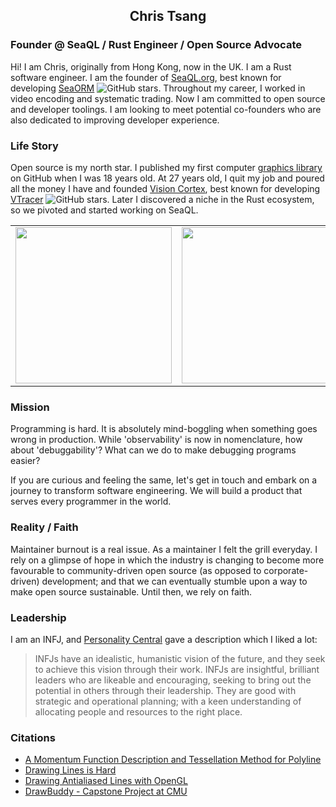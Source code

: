 <h2 align="center">Chris Tsang</h2>

### Founder @ SeaQL / Rust Engineer / Open Source Advocate

Hi! I am Chris, originally from Hong Kong, now in the UK. I am a Rust software engineer. I am the founder of [SeaQL.org](//www.sea-ql.org), best known for developing [SeaORM](https://github.com/SeaQL/sea-orm) ![GitHub stars](https://img.shields.io/github/stars/SeaQL/sea-orm.svg?style=social). Throughout my career, I worked in video encoding and systematic trading. Now I am committed to open source and developer toolings. I am looking to meet potential co-founders who are also dedicated to improving developer experience.

### Life Story

Open source is my north star. I published my first computer [graphics library](https://github.com/tyt2y3/vaserenderer) on GitHub when I was 18 years old. At 27 years old, I quit my job and poured all the money I have and founded [Vision Cortex](https://github.com/visioncortex), best known for developing [VTracer](https://github.com/visioncortex/vtracer) ![GitHub stars](https://img.shields.io/github/stars/visioncortex/vtracer.svg?style=social). Later I discovered a niche in the Rust ecosystem, so we pivoted and started working on SeaQL.

<table>
  <tbody>
    <tr>
      <td><a href="//www.sea-ql.org"><img src="https://www.sea-ql.org/SeaORM/img/SeaQL%20badge.png" width="250"/></a></td>
      <td><a href="//www.visioncortex.org"><img src="https://www.visioncortex.org/public/visioncortex-icon-dual.svg" width="250"/></a></td>
    </tr>
  </tbody>
</table>

### Mission

Programming is hard. It is absolutely mind-boggling when something goes wrong in production.
While 'observability' is now in nomenclature, how about 'debuggability'? What can we do to make debugging programs easier?

If you are curious and feeling the same, let's get in touch and embark on a journey to transform software engineering. We will build a product that serves every programmer in the world.

### Reality / Faith

Maintainer burnout is a real issue. As a maintainer I felt the grill everyday. I rely on a glimpse of hope in which the industry is changing to become more favourable to community-driven open source (as opposed to corporate-driven) development; and that we can eventually stumble upon a way to make open source sustainable. Until then, we rely on faith.

### Leadership

I am an INFJ, and [Personality Central](https://personality-central.com/personality_types/infj-leadership/) gave a description which I liked a lot:

> INFJs have an idealistic, humanistic vision of the future, and they seek to achieve this vision through their work.
> INFJs are insightful, brilliant leaders who are likeable and encouraging, seeking to bring out the potential in others through their leadership.
> They are good with strategic and operational planning; with a keen understanding of allocating people and resources to the right place.

### Citations

+ [A Momentum Function Description and Tessellation Method for Polyline](https://www.proquest.com/openview/1095f8d63f898fe8bd1177ff3071b68f)
+ [Drawing Lines is Hard](https://mattdesl.svbtle.com/drawing-lines-is-hard)
+ [Drawing Antialiased Lines with OpenGL](https://blog.mapbox.com/drawing-antialiased-lines-with-opengl-8766f34192dc)
+ [DrawBuddy - Capstone Project at CMU](http://course.ece.cmu.edu/~ece500/projects/s22-teamb2/wp-content/uploads/sites/183/2022/05/DrawBuddy_Poster.pdf)
